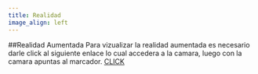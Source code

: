 ```yaml
---
title: Realidad
image_align: left
---
```


##Realidad Aumentada
Para vizualizar la realidad aumentada es necesario darle click al siguiente enlace lo cual accedera a la camara, luego con la camara apuntas al marcador.
[CLICK](https://danydr.com/user/realidad/index2.html)
